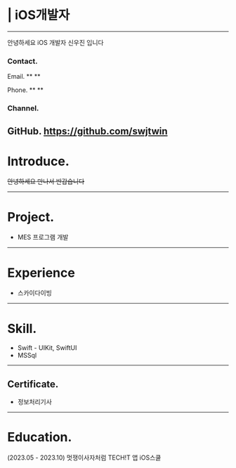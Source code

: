 # | iOS개발자

---

안녕하세요
iOS 개발자 신우진 입니다


### Contact.

Email. ** **

Phone. ** **

### Channel.

GitHub. 
https://github.com/swjtwin
---

# Introduce.

~~안녕하세요 만나서 반갑습니다~~


---

# Project.
- MES 프로그램 개발


---

# Experience

- 스카이다이빙

---

# Skill.

- Swift - UIKit, SwiftUI
- MSSql
---

## Certificate.
- 정보처리기사
---

# Education.

(2023.05 - 2023.10) 멋쟁이사자처럼 TECH!T 앱 iOS스쿨
